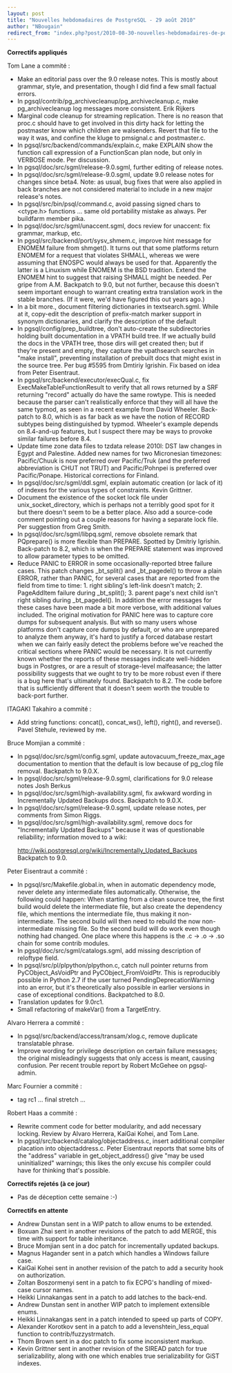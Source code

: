 ```yaml
---
layout: post
title: "Nouvelles hebdomadaires de PostgreSQL - 29 août 2010"
author: "NBougain"
redirect_from: "index.php?post/2010-08-30-nouvelles-hebdomadaires-de-postgresql-29-aout-2010 "
---
```




<p><strong>Correctifs appliqu&eacute;s</strong></p>

<p>Tom Lane a commit&eacute;&nbsp;:</p>

<ul>

<li>Make an editorial pass over the 9.0 release notes. This is mostly about grammar, style, and presentation, though I did find a few small factual errors.</li>

<li>In pgsql/contrib/pg_archivecleanup/pg_archivecleanup.c, make pg_archivecleanup log messages more consistent. Erik Rijkers</li>

<li>Marginal code cleanup for streaming replication. There is no reason that proc.c should have to get involved in this dirty hack for letting the postmaster know which children are walsenders. Revert that file to the way it was, and confine the kluge to pmsignal.c and postmaster.c.</li>

<li>In pgsql/src/backend/commands/explain.c, make EXPLAIN show the function call expression of a FunctionScan plan node, but only in VERBOSE mode. Per discussion.</li>

<li>In pgsql/doc/src/sgml/release-9.0.sgml, further editing of release notes.</li>

<li>In pgsql/doc/src/sgml/release-9.0.sgml, update 9.0 release notes for changes since beta4. Note: as usual, bug fixes that were also applied in back branches are not considered material to include in a new major release's notes.</li>

<li>In pgsql/src/bin/psql/command.c, avoid passing signed chars to &lt;ctype.h&gt; functions ... same old portability mistake as always. Per buildfarm member pika.</li>

<li>In pgsql/doc/src/sgml/unaccent.sgml, docs review for unaccent: fix grammar, markup, etc.</li>

<li>In pgsql/src/backend/port/sysv_shmem.c, improve hint message for ENOMEM failure from shmget(). It turns out that some platforms return ENOMEM for a request that violates SHMALL, whereas we were assuming that ENOSPC would always be used for that. Apparently the latter is a Linuxism while ENOMEM is the BSD tradition. Extend the ENOMEM hint to suggest that raising SHMALL might be needed. Per gripe from A.M. Backpatch to 9.0, but not further, because this doesn't seem important enough to warrant creating extra translation work in the stable branches. (If it were, we'd have figured this out years ago.)</li>

<li>In a bit more., document filtering dictionaries in textsearch.sgml. While at it, copy-edit the description of prefix-match marker support in synonym dictionaries, and clarify the description of the default</li>

<li>In pgsql/config/prep_buildtree, don't auto-create the subdirectories holding built documentation in a VPATH build tree. If we actually build the docs in the VPATH tree, those dirs will get created then; but if they're present and empty, they capture the vpathsearch searches in "make install", preventing installation of prebuilt docs that might exist in the source tree. Per bug #5595 from Dmtiriy Igrishin. Fix based on idea from Peter Eisentraut.</li>

<li>In pgsql/src/backend/executor/execQual.c, fix ExecMakeTableFunctionResult to verify that all rows returned by a SRF returning "record" actually do have the same rowtype. This is needed because the parser can't realistically enforce that they will all have the same typmod, as seen in a recent example from David Wheeler. Back-patch to 8.0, which is as far back as we have the notion of RECORD subtypes being distinguished by typmod. Wheeler's example depends on 8.4-and-up features, but I suspect there may be ways to provoke similar failures before 8.4.</li>

<li>Update time zone data files to tzdata release 2010l: DST law changes in Egypt and Palestine. Added new names for two Micronesian timezones: Pacific/Chuuk is now preferred over Pacific/Truk (and the preferred abbreviation is CHUT not TRUT) and Pacific/Pohnpei is preferred over Pacific/Ponape. Historical corrections for Finland.</li>

<li>In pgsql/doc/src/sgml/ddl.sgml, explain automatic creation (or lack of it) of indexes for the various types of constraints. Kevin Grittner.</li>

<li>Document the existence of the socket lock file under unix_socket_directory, which is perhaps not a terribly good spot for it but there doesn't seem to be a better place. Also add a source-code comment pointing out a couple reasons for having a separate lock file. Per suggestion from Greg Smith.</li>

<li>In pgsql/doc/src/sgml/libpq.sgml, remove obsolete remark that PQprepare() is more flexible than PREPARE. Spotted by Dmitriy Igrishin. Back-patch to 8.2, which is when the PREPARE statement was improved to allow parameter types to be omitted.</li>

<li>Reduce PANIC to ERROR in some occasionally-reported btree failure cases. This patch changes _bt_split() and _bt_pagedel() to throw a plain ERROR, rather than PANIC, for several cases that are reported from the field from time to time: 1. right sibling's left-link doesn't match; 2. PageAddItem failure during _bt_split(); 3. parent page's next child isn't right sibling during _bt_pagedel(). In addition the error messages for these cases have been made a bit more verbose, with additional values included. The original motivation for PANIC here was to capture core dumps for subsequent analysis. But with so many users whose platforms don't capture core dumps by default, or who are unprepared to analyze them anyway, it's hard to justify a forced database restart when we can fairly easily detect the problems before we've reached the critical sections where PANIC would be necessary. It is not currently known whether the reports of these messages indicate well-hidden bugs in Postgres, or are a result of storage-level malfeasance; the latter possibility suggests that we ought to try to be more robust even if there is a bug here that's ultimately found. Backpatch to 8.2. The code before that is sufficiently different that it doesn't seem worth the trouble to back-port further.</li>

</ul>

<p>ITAGAKI Takahiro a commit&eacute;&nbsp;:</p>

<ul>

<li>Add string functions: concat(), concat_ws(), left(), right(), and reverse(). Pavel Stehule, reviewed by me.</li>

</ul>

<p>Bruce Momjian a commit&eacute;&nbsp;:</p>

<ul>

<li>In pgsql/doc/src/sgml/config.sgml, update autovacuum_freeze_max_age documentation to mention that the default is low because of pg_clog file removal. Backpatch to 9.0.X.</li>

<li>In pgsql/doc/src/sgml/release-9.0.sgml, clarifications for 9.0 release notes Josh Berkus</li>

<li>In pgsql/doc/src/sgml/high-availability.sgml, fix awkward wording in Incrementally Updated Backups docs. Backpatch to 9.0.X.</li>

<li>In pgsql/doc/src/sgml/release-9.0.sgml, update release notes, per comments from Simon Riggs.</li>

<li>In pgsql/doc/src/sgml/high-availability.sgml, remove docs for "Incrementally Updated Backups" because it was of questionable reliability; information moved to a wiki: 

<a target="_blank" href="http://wiki.postgresql.org/wiki/Incrementally_Updated_Backups">http://wiki.postgresql.org/wiki/Incrementally_Updated_Backups</a> Backpatch to 9.0.</li>

</ul>

<p>Peter Eisentraut a commit&eacute;&nbsp;:</p>

<ul>

<li>In pgsql/src/Makefile.global.in, when in automatic dependency mode, never delete any intermediate files automatically. Otherwise, the following could happen: When starting from a clean source tree, the first build would delete the intermediate file, but also create the dependency file, which mentions the intermediate file, thus making it non-intermediate. The second build will then need to rebuild the now non-intermediate missing file. So the second build will do work even though nothing had changed. One place where this happens is the .c -&gt; .o -&gt; .so chain for some contrib modules.</li>

<li>In pgsql/doc/src/sgml/catalogs.sgml, add missing description of reloftype field.</li>

<li>In pgsql/src/pl/plpython/plpython.c, catch null pointer returns from PyCObject_AsVoidPtr and PyCObject_FromVoidPtr. This is reproducibly possible in Python 2.7 if the user turned PendingDeprecationWarning into an error, but it's theoretically also possible in earlier versions in case of exceptional conditions. Backpatched to 8.0.</li>

<li>Translation updates for 9.0rc1.</li>

<li>Small refactoring of makeVar() from a TargetEntry.</li>

</ul>

<p>Alvaro Herrera a commit&eacute;&nbsp;:</p>

<ul>

<li>In pgsql/src/backend/access/transam/xlog.c, remove duplicate translatable phrase.</li>

<li>Improve wording for privilege description on certain failure messages; the original misleadingly suggests that only access is meant, causing confusion. Per recent trouble report by Robert McGehee on pgsql-admin.</li>

</ul>

<p>Marc Fournier a commit&eacute;&nbsp;:</p>

<ul>

<li>tag rc1 ... final stretch ...</li>

</ul>

<p>Robert Haas a commit&eacute;&nbsp;:</p>

<ul>

<li>Rewrite comment code for better modularity, and add necessary locking. Review by Alvaro Herrera, KaiGai Kohei, and Tom Lane.</li>

<li>In pgsql/src/backend/catalog/objectaddress.c, insert additional compiler placation into objectaddress.c. Peter Eisentraut reports that some bits of the "address" variable in get_object_address() give "may be used uninitialized" warnings; this likes the only excuse his compiler could have for thinking that's possible.</li>

</ul>

<p><strong>Correctifs rejet&eacute;s (&agrave; ce jour)</strong></p>

<ul>

<li>Pas de d&eacute;ception cette semaine&nbsp;:-)</li>

</ul>

<p><strong>Correctifs en attente</strong></p>

<ul>

<li>Andrew Dunstan sent in a WIP patch to allow enums to be extended.</li>

<li>Boxuan Zhai sent in another revisions of the patch to add MERGE, this time with support for table inheritance.</li>

<li>Bruce Momjian sent in a doc patch for incrementally updated backups.</li>

<li>Magnus Hagander sent in a patch which handles a Windows failure case.</li>

<li>KaiGai Kohei sent in another revision of the patch to add a security hook on authorization.</li>

<li>Zoltan Boszormenyi sent in a patch to fix ECPG's handling of mixed-case cursor names.</li>

<li>Heikki Linnakangas sent in a patch to add latches to the back-end.</li>

<li>Andrew Dunstan sent in another WIP patch to implement extensible enums.</li>

<li>Heikki Linnakangas sent in a patch intended to speed up parts of COPY.</li>

<li>Alexander Korotkov sent in a patch to add a levenshtein_less_equal function to contrib/fuzzystrmatch.</li>

<li>Thom Brown sent in a doc patch to fix some inconsistent markup.</li>

<li>Kevin Grittner sent in another revision of the SIREAD patch for true serializability, along with one which enables true serializability for GiST indexes.</li>

</ul>